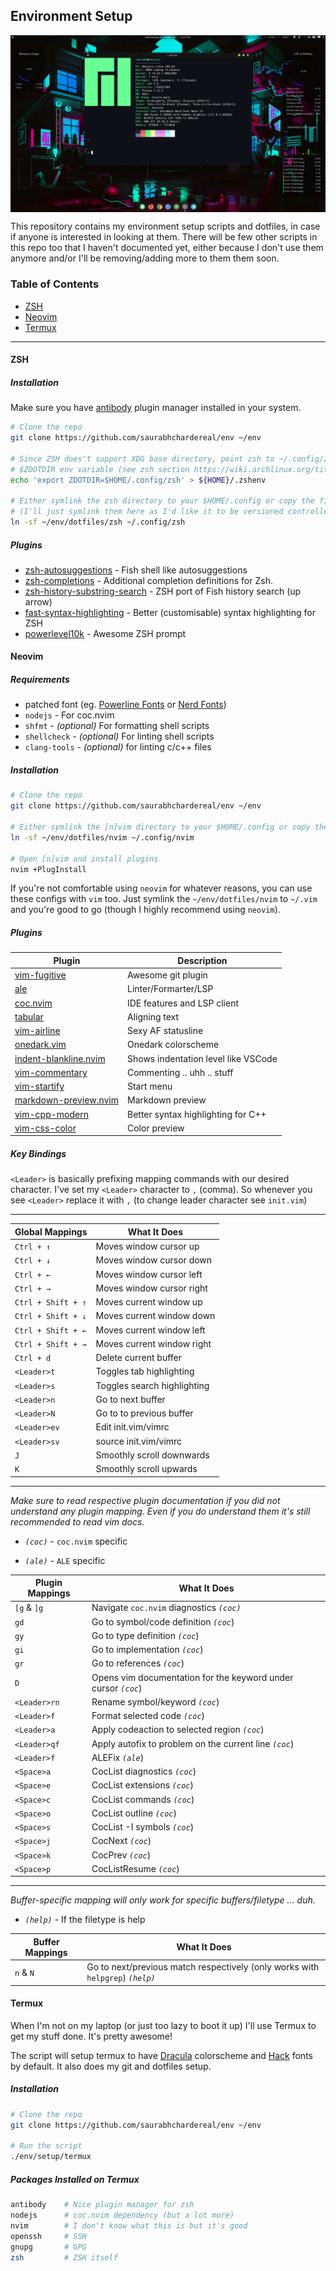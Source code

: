 ## Environment Setup
<img src="etc/current-setup.png" align="center">

This repository contains my environment setup scripts and dotfiles, in case if anyone is interested in looking at them. There will be few other scripts in this repo too that I haven't documented yet, either because I don't use them anymore and/or I'll be removing/adding more to them them soon.

### Table of Contents
- [ZSH](#ZSH)
- [Neovim](#Neovim)
- [Termux](#Termux)
---
#### ZSH
##### Installation
Make sure you have [antibody](https://github.com/getantibody/antibody) plugin manager installed in your system.
```bash
# Clone the repo
git clone https://github.com/saurabhchardereal/env ~/env

# Since ZSH does't support XDG base directory, point zsh to ~/.config/zsh using
# $ZDOTDIR env variable (see zsh section https://wiki.archlinux.org/title/XDG_Base_Directory#Hardcoded)
echo 'export ZDOTDIR=$HOME/.config/zsh' > ${HOME}/.zshenv

# Either symlink the zsh directory to your $HOME/.config or copy the file
# (I'll just symlink them here as I'd like it to be versioned controlled by git)
ln -sf ~/env/dotfiles/zsh ~/.config/zsh
```
##### Plugins
- [zsh-autosuggestions](https://github.com/zsh-users/zsh-autosuggestions) - Fish shell like autosuggestions
- [zsh-completions](https://github.com/zsh-users/zsh-completions) - Additional completion definitions for Zsh.
-  [zsh-history-substring-search](https://github.com/zsh-users/zsh-history-substring-search) - ZSH port of Fish history search (up arrow)
- [fast-syntax-highlighting](https://github.com/zdharma/fast-syntax-highlighting) - Better (customisable) syntax highlighting for ZSH
- [powerlevel10k](https://github.com/romkatv/powerlevel10k) - Awesome ZSH prompt

#### Neovim
##### Requirements
- patched font (eg. [Powerline Fonts](https://github.com/powerline/fonts) or [Nerd Fonts](https://github.com/ryanoasis/nerd-fonts/tree/master/patched-fonts))
- `nodejs` - For coc.nvim
- `shfmt` - _(optional)_ For formatting shell scripts
- `shellcheck` - _(optional)_ For linting shell scripts
- `clang-tools` - _(optional)_ for linting c/c++ files
##### Installation

```bash
# Clone the repo
git clone https://github.com/saurabhchardereal/env ~/env

# Either symlink the [n]vim directory to your $HOME/.config or copy the contents
ln -sf ~/env/dotfiles/nvim ~/.config/nvim

# Open [n]vim and install plugins
nvim +PlugInstall
```
If you're not comfortable using `neovim` for whatever reasons, you can use these configs with `vim` too. Just symlink the `~/env/dotfiles/nvim` to `~/.vim` and you're good to go (though I highly recommend using `neovim`).
##### Plugins
  Plugin| Description
-----------------------------------------------------|----------------
[vim-fugitive](ihttps://github.com/tpope/vim-fugitive) | Awesome git plugin
[ale](https://github.com/dense-analysis/ale) | Linter/Formarter/LSP
[coc.nvim](https://github.com/neoclide/coc.nvim) | IDE features and LSP client
[tabular](https://github.com/godlygeek/tabular) | Aligning text
[vim-airline](https://github.com/vim-airline/vim-airline) | Sexy AF statusline
[onedark.vim](https://github.com/joshdick/onedark.vim) | Onedark colorscheme
[indent-blankline.nvim](https://github.com/lukas-reineke/indent-blankline.nvim) | Shows indentation level like VSCode
[vim-commentary](https://github.com/tpope/vim-commentary) | Commenting .. uhh .. stuff
[vim-startify](https://github.com/mhinz/vim-startify) | Start menu
[markdown-preview.nvim](https://github.com/iamcco/markdown-preview.nvim) | Markdown preview
[vim-cpp-modern](https://github.com/bfrg/vim-cpp-modern) | Better syntax highlighting for C++
[vim-css-color](https://github.com/ap/vim-css-color) | Color preview


##### Key Bindings
`<Leader>` is basically prefixing mapping commands with our desired character. I've set my `<Leader>` character to `,` (comma). So whenever you see `<Leader>` replace it with `,` (to change leader character see `init.vim`)

---
Global Mappings      | What It Does
-------------------- | -------------
`Ctrl + ↑`           | Moves window cursor up
`Ctrl + ↓`           | Moves window cursor down
`Ctrl + ←`           | Moves window cursor left
`Ctrl + →`           | Moves window cursor right
`Ctrl + Shift + ↑`   | Moves current window up
`Ctrl + Shift + ↓`   | Moves current window down
`Ctrl + Shift + ←`   | Moves current window left
`Ctrl + Shift + →`   | Moves current window right
`Ctrl + d`           | Delete current buffer
`<Leader>t`          | Toggles tab highlighting
`<Leader>s`          | Toggles search highlighting
`<Leader>n`          | Go to next buffer
`<Leader>N`          | Go to to previous buffer
`<Leader>ev`         | Edit init.vim/vimrc
`<Leader>sv`         | source init.vim/vimrc
`J`                  | Smoothly scroll downwards
`K`                  | Smoothly scroll upwards
---

_Make sure to read respective plugin documentation if you did not understand any plugin mapping. Even if you do understand them it's still recommended to read vim docs._

- _`(coc)`_ - `coc.nvim` specific

- _`(ale)`_ - `ALE` specific

Plugin Mappings  | What It Does
---------------- | -------------
`[g` & `]g`      | Navigate `coc.nvim` diagnostics _`(coc)`_
`gd`             | Go to symbol/code definition _`(coc`_)
`gy`             | Go to type definition _`(coc`_)
`gi`             | Go to implementation _`(coc`_)
`gr`             | Go to references _`(coc`_)
`D`              | Opens vim documentation for the keyword under cursor _`(coc`_)
`<Leader>rn`     | Rename symbol/keyword _`(coc`_)
`<Leader>f`      | Format selected code _`(coc`_)
`<Leader>a`      | Apply codeaction to selected region _`(coc`_)
`<Leader>qf`     | Apply autofix to problem on the current line _`(coc`_)
`<Leader>f`      | ALEFix _`(ale`_)
`<Space>a`       | CocList diagnostics _`(coc`_)
`<Space>e`       | CocList extensions _`(coc`_)
`<Space>c`       | CocList commands _`(coc`_)
`<Space>o`       | CocList outline _`(coc`_)
`<Space>s`       | CocList -I symbols _`(coc`_)
`<Space>j`       | CocNext _`(coc`_)
`<Space>k`       | CocPrev _`(coc`_)
`<Space>p`       | CocListResume _`(coc`_)
---
_Buffer-specific mapping will only work for specific buffers/filetype ... duh._
- _`(help)`_ - If the filetype is help

Buffer Mappings | What It Does
------------------------ | -------------
`n` & `N`| Go to next/previous match respectively (only works with `helpgrep`) _`(help)`_


#### Termux
When I'm not on my laptop (or just too lazy to boot it up) I'll use Termux to get my stuff done. It's pretty awesome!

The script will setup termux to have [Dracula](https://github.com/dracula) colorscheme and [Hack](https://github.com/source-foundry/Hack) fonts by default. It also does my git and dotfiles setup.
##### Installation
```bash
# Clone the repo
git clone https://github.com/saurabhchardereal/env ~/env

# Run the script
./env/setup/termux
```
##### Packages Installed on Termux
```bash
antibody    # Nice plugin manager for zsh
nodejs      # coc.nvim dependency (but a lot more)
nvim        # I don't know what this is but it's good
openssh     # SSH
gnupg       # GPG
zsh         # ZSH itself
```
